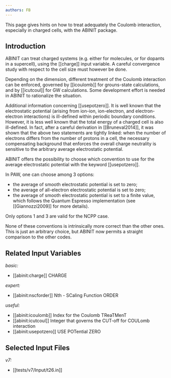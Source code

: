 ```yaml
---
authors: FB
---
```


<!--
This file is automatically generated by mksite.py. All changes will be lost.
Change the input yaml files or the python code

-->
This page gives hints on how to treat adequately the Coulomb interaction, especially in charged cells, with the ABINIT package.

## Introduction

ABINIT can treat charged systems (e.g. either for molecules, or for dopants in
a supercell), using the [[charge]] input variable. A careful convergence study
with respect to the cell size must however be done.

Depending on the dimension, different treatment of the Coulomb interaction can
be enforced, governed by [[icoulomb]] for grouns-state calculations, and by
[[icutcoul]] for GW calculations. Some development effort is needed in ABINIT
to rationalize the situation.

Additional information concerning [[usepotzero]]. It is well known that the
electrostatic potential (arising from ion-ion, ion-electron, and electron-
electron interactions) is ill-defined within periodic boundary conditions.
However, it is less well known that the total energy of a charged cell is also
ill-defined. In fact, after a careful derivation in [[Bruneval2014]], it was
shown that the above two statements are tightly linked: when the number of
electrons differs from the number of protons in a cell, the necessary
compensating background that enforces the overall charge neutrality is
sensitive to the arbitrary average electrostatic potential.

ABINIT offers the possibility to choose which convention to use for the
average electrostatic potential with the keyword [[usepotzero]].

In PAW, one can choose among 3 options:

* the average of smooth electrostatic potential is set to zero;
* the average of all-electron electrostatic potential is set to zero;
* the average of smooth electrostatic potential is set to a finite value, which follows the Quantum Espresso implementation (see [[Giannozzi2009]] for more details).

Only options 1 and 3 are valid for the NCPP case.

None of these conventions is intrinsically more correct than the other ones.
This is just an arbitrary choice, but ABINIT now permits a straight comparison
to the other codes.



## Related Input Variables

*basic:*

- [[abinit:charge]]  CHARGE
 
*expert:*

- [[abinit:nscforder]]  Nth - SCaling Function ORDER
 
*useful:*

- [[abinit:icoulomb]]  Index for the Coulomb TReaTMenT
- [[abinit:icutcoul]]  Integer that governs the CUT-off for COULomb interaction
- [[abinit:usepotzero]]  USE POTential ZERO
 

## Selected Input Files

*v7:*

- [[tests/v7/Input/t26.in]]
 

